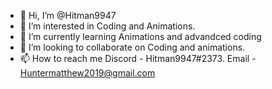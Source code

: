 - 👋 Hi, I’m @Hitman9947
- 👀 I’m interested in Coding and Animations.
- 🌱 I’m currently learning Animations and advandced coding
- 💞️ I’m looking to collaborate on Coding and animations.
- 📫 How to reach me Discord - Hitman9947#2373. Email - Huntermatthew2019@gmail.com

<!---
Hitman9947/Hitman9947 is a ✨ special ✨ repository because its `README.md` (this file) appears on your GitHub profile.
You can click the Preview link to take a look at your changes.
--->
